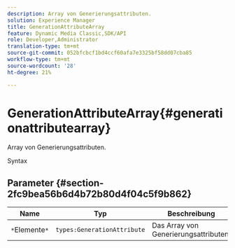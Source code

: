 ```yaml
---
description: Array von Generierungsattributen.
solution: Experience Manager
title: GenerationAttributeArray
feature: Dynamic Media Classic,SDK/API
role: Developer,Administrator
translation-type: tm+mt
source-git-commit: 052bfcbcf1bd4ccf60afa7e3325bf58dd07cba85
workflow-type: tm+mt
source-wordcount: '28'
ht-degree: 21%

---
```



# GenerationAttributeArray{#generationattributearray}

Array von Generierungsattributen.

Syntax

## Parameter {#section-2fc9bea56b6d4b72b80d4f04c5f9b862}

| Name | Typ | Beschreibung |
|---|---|---|
| `*`Elemente`*` | `types:GenerationAttribute` | Das Array von Generierungsattributen. |

